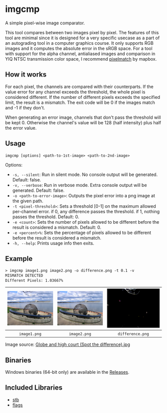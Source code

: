 # imgcmp

A simple pixel-wise image comparator.

This tool compares between two images pixel by pixel. The features of this tool are minimal since it is designed for a very specific usecase as a part of an autograding tool in a computer graphics course. It only supports RGB images and it computes the absolute error in the sRGB space. For a tool with support for the alpha channel, antialiased images and comparison in YIQ NTSC transmission color space, I recommend [pixelmatch](https://github.com/mapbox/pixelmatch) by mapbox.

## How it works

For each pixel, the channels are compared with their counterparts.
If the value error for any channel exceeds the threshold, the whole pixel is considered different. If the number of different pixels exceeds the specified limit, the result is a mismatch. The exit code will be 0 if the images match and -1 if they don't.

When generating an error image, channels that don't pass the threshold will be kept 0. Otherwise the channel's value will be 128 (half intensity) plus half the error value.

## Usage

    imgcmp [options] <path-to-1st-image> <path-to-2nd-image>

Options:
* `-s, --silent`: Run in silent mode. No console output will be generated. Default: false.
* `-v, --verbose`: Run in verbose mode. Extra console output will be generated. Default: false.
* `-o <path-to-error-image>`: Outputs the pixel error into a png image at the given path.
* `-t <pixel-threshold>`: Sets a threshold [0-1] on the maximum allowed per-channel error. if 0, any difference passes the threshold. if 1, nothing passes the threshold. Default: 0.
* `-e <count>`: Sets the number of pixels allowed to be different before the result is considered a mismatch. Default: 0.
* `-e <percent>%`: Sets the percentage of pixels allowed to be different before the result is considered a mismatch.
* `-h, --help`: Prints usage info then exits.

## Example

    > imgcmp image1.png image2.png -o difference.png -t 0.1 -v
    MISMATCH DETECTED
    Different Pixels: 1.03667%

| ![](docs/image1.png) | ![](docs/image2.png) | ![](docs/difference.png) |
| :---: | :---: | :---: |
| `image1.png` | `image2.png` | `difference.png` |

Image source: [Globe and high court (Spot the difference).jpg](https://commons.wikimedia.org/wiki/File:Globe_and_high_court_(Spot_the_difference).jpg)

## Binaries

Windows binaries (64-bit only) are available in the [Releases](https://github.com/yahiaetman/imgcmp/releases).

## Included Libraries

* [stb](https://github.com/nothings/stb)
* [flags](https://github.com/sailormoon/flags)